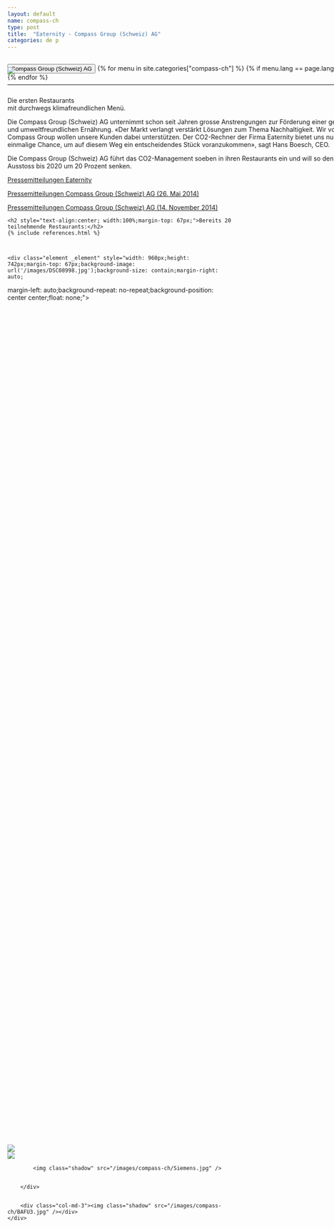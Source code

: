 ```yaml
---
layout: default
name: compass-ch
type: post
title:  "Eaternity - Compass Group (Schweiz) AG"
categories: de p
---
```


<div class="container-hero container-hero-1 clearfix" style="background-image: url('/images/Webseite_Element-1(4).jpg');background-position: left center;background-size: 100%">
	<div class="container-hero-content container-hero-content-1 clearfix">
		<div class="container-4 clearfix" style="margin-bottom:-40px;margin-top:30px;width: 960px;height: 46px;border-bottom: 1px solid rgb(0, 0, 0);">
			<button class="text text-5" style="text-align:left" onClick="window.location='/de/p/compass-ch';" >Compass Group (Schweiz) AG</button>
				{% for menu in site.categories["compass-ch"] %}
				{% if menu.lang == page.lang %}
				<button class="_button" style="float:right;margin-left:20px;margin-top:8px;font-size:0.95em" onClick="window.location='{{menu.url}}';">{{menu.title}}</button>
				{% endif %}{% endfor %}
		</div>
		<img class="image" src="/images/banner-compass(2)-1073x759.png" data-rimage data-src="/images/banner-compass(2)-1073x759.png" data-srcat2x="/images/banner-compass(2)-1073x759@2x.png">
	</div>
</div>


<div class="content-design content-design-1 clearfix" style="height: 2300px;">
	<p class="text text-16" style="width: 798px;margin: 50px auto 0;float:none">Die ersten Restaurants</p>
	<p class="text text-21" style="width: 798px;margin: 0px auto 0;float:none">mit durchwegs klimafreundlichen Menü.</p>
	<div class="text text-25" style="width: 798px;margin: 10px auto 0;float:none">
		<p>Die Compass Group (Schweiz) AG unternimmt schon seit Jahren grosse Anstrengungen zur Förderung einer gesunden und umweltfreundlichen Ernährung. «Der Markt verlangt verstärkt Lösungen zum Thema Nachhaltigkeit. Wir von der Compass Group wollen unsere Kunden dabei unterstützen. Der CO2-Rechner der Firma Eaternity bietet uns nun eine einmalige Chance, um auf diesem Weg ein entscheidendes Stück voranzukommen», sagt Hans Boesch, CEO.</p>
		<p>Die Compass Group (Schweiz) AG führt das CO2-Management soeben in ihren Restaurants ein und will so den CO2-Ausstoss bis 2020 um 20 Prozent senken.</p>
		<p><a target="_blank" href="/assets/de/2014-05-26 Pressemitteilung-Eaternity-Compass.pdf">Pressemitteilungen Eaternity</a><br></p>
		<p><a target="_blank" href="http://welcome.compass-group.ch/index.php?id=918&L=0%2B%2B%2F%2F%2B%3F%2F%2Fassets%2Fsnippets%2Freflect%2Fsnippet.reflect.php%3Freflect_base&tx_ttnews%5Btt_news%5D=750&cHash=5831b92957f370ea42c09c54fc6a647c">Pressemitteilungen Compass Group (Schweiz) AG (26. Mai 2014)</a><br></p>
		<p><a href="http://welcome.compass-group.ch/index.php?id=918&L=0%20%20%2F%20…%2Fassets%2Fsnippets%2Freflect%2Fsnippet.reflect.php%3Freflect_base&tx_ttnews%5Btt_news%5D=761&cHash=69501ab0ad2fc953969c93648ff69baa">Pressemitteilungen Compass Group (Schweiz) AG (14. November 2014)</a><br></p>
	</div>

	<h2 style="text-align:center; width:100%;margin-top: 67px;">Bereits 20 teilnehmende Restaurants:</h2>
	{% include references.html %}



	<div class="element _element" style="width: 960px;height: 742px;margin-top: 67px;background-image: url('/images/DSC08998.jpg');background-size: contain;margin-right: auto;
margin-left: auto;background-repeat: no-repeat;background-position: center center;float: none;"></div>

<div class="container">
	<div class="row" style="margin-top:50px">
		<div class="col-md-3"><img class="shadow" src="/images/compass-ch/BAFU2.jpg" /></div>
		<div class="col-md-3"><img class="shadow" src="/images/compass-ch/BAFU.jpg" /></div>
		<div class="col-md-3">

			<img class="shadow" src="/images/compass-ch/Siemens.jpg" />


		</div>


		<div class="col-md-3"><img class="shadow" src="/images/compass-ch/BAFU3.jpg" /></div>
	</div>
</div>


</div>
